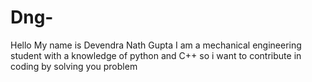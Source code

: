 # Dng-
Hello My name is Devendra Nath Gupta  I am a mechanical engineering student with a knowledge of python and C++ so i want to contribute in coding by solving you problem 
